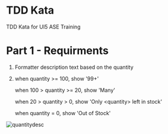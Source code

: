 # TDD Kata
TDD Kata for UI5 ASE Training

# Part 1 - Requirments
1. Formatter description text based on the quantity
2. when quantity >= 100, show \'99+\'

   when 100 > quantity >= 20, show \'Many\'

   when 20 > quantity > 0, show \'Only \<quantity\> left in stock\'

   when quantity = 0, show \'Out of Stock\'

![quantitydesc](https://user-images.githubusercontent.com/8943644/42723690-4c57b194-8795-11e8-88c7-80c42801f71a.png)


